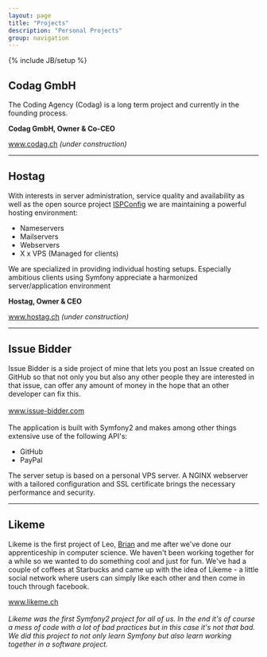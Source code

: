 ```yaml
---
layout: page
title: "Projects"
description: "Personal Projects"
group: navigation
---
```

{% include JB/setup %}

## Codag GmbH

The Coding Agency (Codag) is a long term project and currently in the founding process.

**Codag GmbH, Owner & Co-CEO**

<a target="_blank" href="http://codag.ch">www.codag.ch</a>
*(under construction)*

* * *

## Hostag

With interests in server administration, service quality and availability as well as the open source project [ISPConfig](http://ispconfig.org) we are maintaining a powerful hosting environment:

- Nameservers
- Mailservers
- Webservers
- X x VPS (Managed for clients)

We are specialized in providing individual hosting setups. Especially ambitious clients using Symfony appreciate a harmonized server/application environment

**Hostag, Owner & CEO**

<a target="_blank" href="http://hostag.ch">www.hostag.ch</a>
*(under construction)*

* * *

## Issue Bidder

Issue Bidder is a side project of mine that lets you post an Issue created on GitHub so that not only you but also any other people they are interested in that issue, can offer any amount of money in the hope that an other developer can fix this.
<br><br>
<a target="_blank" href="https://issue-bidder.com">www.issue-bidder.com</a>
<br><br>
The application is built with Symfony2 and makes among other things extensive use of the following API's:
<ul>
    <li>GitHub</li>
    <li>PayPal</li>
</ul>
The server setup is based on a personal VPS server.
A NGINX webserver with a tailored configuration and SSL certificate brings the necessary performance and security.

* * *

## Likeme
Likeme is the first project of Leo, <a href="http://mcalister.ch" target="_blank">Brian</a> and me after we've done our apprenticeship in computer science.
We haven't been working together for a while so we wanted to do something cool and just for fun. We've had a couple of coffees
at Starbucks and came up with the idea of Likeme - a little social network where users can simply like each other and then come in touch through facebook.

<a target="_blank" href="http://likeme.ch">www.likeme.ch</a>
<br />
<br />
*Likeme was the first Symfony2 project for all of us. In the end it's of course a mess of code with a lot of bad practices but in this case it's not that bad.
We did this project to not only learn Symfony but also learn working together in a software project.*